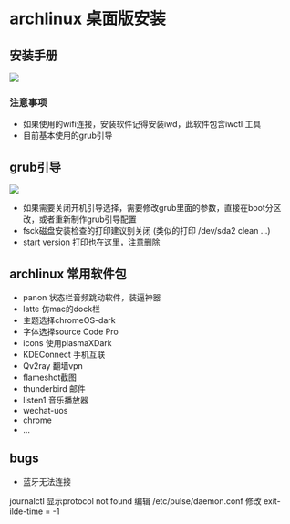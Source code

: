 # archlinux 桌面版安装

## 安装手册
![](https://wiki.archlinux.org/index.php/Installation_guide_(%E7%AE%80%E4%BD%93%E4%B8%AD%E6%96%87))

### 注意事项

* 如果使用的wifi连接，安装软件记得安装iwd，此软件包含iwctl 工具
* 目前基本使用的grub引导

## grub引导
![](https://wiki.archlinux.org/index.php/GRUB_(%E7%AE%80%E4%BD%93%E4%B8%AD%E6%96%87))

* 如果需要关闭开机引导选择，需要修改grub里面的参数，直接在boot分区改，或者重新制作grub引导配置
* fsck磁盘安装检查的打印建议别关闭  (类似的打印 /dev/sda2 clean ...)
* start version 打印也在这里，注意删除

## archlinux 常用软件包

* panon 状态栏音频跳动软件，装逼神器
* latte 仿mac的dock栏
* 主题选择chromeOS-dark
* 字体选择source Code Pro
* icons 使用plasmaXDark
* KDEConnect 手机互联
* Qv2ray 翻墙vpn
* flameshot截图
* thunderbird 邮件
* listen1 音乐播放器
* wechat-uos
* chrome
* ... 

## bugs

* 蓝牙无法连接
    
journalctl 显示protocol not found
编辑 /etc/pulse/daemon.conf   修改 exit-ilde-time = -1
